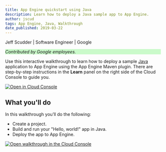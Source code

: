 ```yaml
---
title: App Engine quickstart using Java
description: Learn how to deploy a Java sample app to App Engine.
author: jscud
tags: App Engine, Java, Walkthrough
date_published: 2019-03-22
---
```


Jeff Scudder | Software Engineer | Google

<p style="background-color:#CAFACA;"><i>Contributed by Google employees.</i></p>

Use this interactive walkthrough to learn how to deploy a sample [Java][java] application to App Engine using the App Engine Maven plugin. There are 
step-by-step instructions in the **Learn** panel on the right side of the Cloud Console to guide you.

[![Open in Cloud Console](https://walkthroughs.googleusercontent.com/tutorial/resources/open-in-console-button.svg)](https://console.cloud.google.com/getting-started?tutorial=java_gae_quickstart)

## What you'll do

In this walkthrough you’ll do the following:

* Create a project.
* Build and run your "Hello, world!" app in Java.
* Deploy the app to App Engine.

[![Open walkthrough in the Cloud Console](https://storage.googleapis.com/gcp-community/tutorials/java-gae-quickstart/tutorial.png)](https://console.cloud.google.com/getting-started?tutorial=java_gae_quickstart)

[java]: https://java.com/
